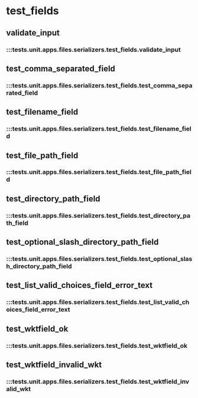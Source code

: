# test_fields

## validate_input

### :::tests.unit.apps.files.serializers.test_fields.validate_input

## test_comma_separated_field

### :::tests.unit.apps.files.serializers.test_fields.test_comma_separated_field

## test_filename_field

### :::tests.unit.apps.files.serializers.test_fields.test_filename_field

## test_file_path_field

### :::tests.unit.apps.files.serializers.test_fields.test_file_path_field

## test_directory_path_field

### :::tests.unit.apps.files.serializers.test_fields.test_directory_path_field

## test_optional_slash_directory_path_field

### :::tests.unit.apps.files.serializers.test_fields.test_optional_slash_directory_path_field

## test_list_valid_choices_field_error_text

### :::tests.unit.apps.files.serializers.test_fields.test_list_valid_choices_field_error_text

## test_wktfield_ok

### :::tests.unit.apps.files.serializers.test_fields.test_wktfield_ok

## test_wktfield_invalid_wkt

### :::tests.unit.apps.files.serializers.test_fields.test_wktfield_invalid_wkt

